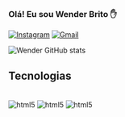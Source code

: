 ### Olá! Eu sou Wender Brito ✋

[![Instagram](https://img.shields.io/badge/Instagram-E4405F?style=for-the-badge&logo=instagram&logoColor=white)](https://instagram.com/wender_britto)
[![Gmail](https://img.shields.io/badge/Gmail-D14836?style=for-the-badge&logo=gmail&logoColor=white)](https://gmail.com/wenderbrito.dev@gmail.com)

![Wender GitHub stats](https://github-readme-stats.vercel.app/api?username=Wenderbritto&show_icons=true&theme=highcontrast)

## Tecnologias

<div style="display: inline_block"><br/>
<img align="center" alt="html5" src="https://img.shields.io/badge/Java-ED8B00?style=for-the-badge&logo=openjdk&logoColor=white" />
<img align="center" alt="html5" src="https://img.shields.io/badge/C-00599C?style=for-the-badge&logo=c&logoColor=white" />
<img align="center" alt="html5" src="https://img.shields.io/badge/MySQL-00000F?style=for-the-badge&logo=mysql&logoColor=white" />
</div><br/>


